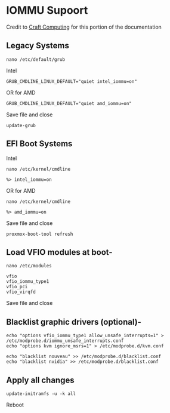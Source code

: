 # IOMMU Supoort
Credit to [Craft Computing](https://www.youtube.com/@CraftComputing) for this portion of the documentation

## Legacy Systems

```
nano /etc/default/grub
```

Intel

```
GRUB_CMDLINE_LINUX_DEFAULT="quiet intel_iommu=on"
```

OR for AMD

```
GRUB_CMDLINE_LINUX_DEFAULT="quiet amd_iommu=on"
```

Save file and close

```
update-grub
```

## EFI Boot Systems

Intel

```
nano /etc/kernel/cmdline

%> intel_iommu=on
```


OR for AMD

```
nano /etc/kernel/cmdline

%> amd_iommu=on
```

Save file and close

```
proxmox-boot-tool refresh
```


## Load VFIO modules at boot-

```
nano /etc/modules
```

```
vfio
vfio_iommu_type1
vfio_pci
vfio_virqfd
```

Save file and close


## Blacklist graphic drivers (optional)-
```
echo "options vfio_iommu_type1 allow_unsafe_interrupts=1" > /etc/modprobe.d/iommu_unsafe_interrupts.conf
echo "options kvm ignore_msrs=1" > /etc/modprobe.d/kvm.conf
```
```
echo "blacklist nouveau" >> /etc/modprobe.d/blacklist.conf
echo "blacklist nvidia" >> /etc/modprobe.d/blacklist.conf
```

## Apply all changes

```
update-initramfs -u -k all
```

Reboot